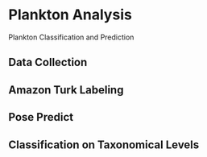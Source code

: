 # Plankton Analysis
Plankton Classification and Prediction

## Data Collection

## Amazon Turk Labeling

## Pose Predict

## Classification on Taxonomical Levels

